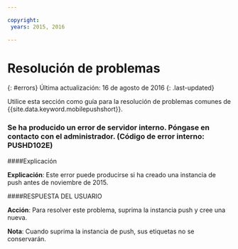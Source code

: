 ```yaml
---

copyright:
 years: 2015, 2016

---
```


# Resolución de problemas
{: #errors}
Última actualización: 16 de agosto de 2016
{: .last-updated}

Utilice esta sección como guía para la resolución de problemas comunes de {{site.data.keyword.mobilepushshort}}.


### Se ha producido un error de servidor interno. Póngase en contacto con el administrador. (Código de error interno: PUSHD102E)

####Explicación

**Explicación**: Este error puede producirse si ha creado una instancia de push antes de noviembre de 2015.  

####RESPUESTA DEL USUARIO

**Acción**: Para resolver este problema, suprima la instancia push y cree una nueva.

**Nota**: Cuando suprima la instancia de push, sus etiquetas no se conservarán.


